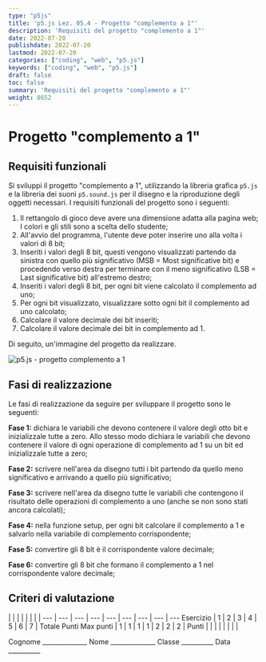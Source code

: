 ```yaml
---
type: "p5js"
title: 'p5.js Lez. 05.4 - Progetto "complemento a 1"'
description: 'Requisiti del progetto "complemento a 1"'
date: 2022-07-20
publishdate: 2022-07-20
lastmod: 2022-07-20
categories: ["coding", "web", "p5.js"]
keywords: ["coding", "web", "p5.js"]
draft: false
toc: false
summary: 'Requisiti del progetto "complemento a 1"'
weight: 8652
---
```


# Progetto "complemento a 1"

## Requisiti funzionali

Si sviluppi il progetto "complemento a 1", utilizzando la libreria grafica ``p5.js`` e la libreria dei suoni ``p5.sound.js`` per il disegno e la riproduzione degli oggetti necessari. I requisiti funzionali del progetto sono i seguenti:

1. Il rettangolo di gioco deve avere una dimensione adatta alla pagina web; I colori e gli stili sono a scelta dello studente;
2. All'avvio del programma, l'utente deve poter inserire uno alla volta i valori di 8 bit;
3. Inseriti i valori degli 8 bit, questi vengono visualizzati partendo da sinistra con quello più significativo (MSB = Most significative bit) e procedendo verso destra per terminare con il meno significativo (LSB = Last significative bit) all'estremo destro;
4. Inseriti i valori degli 8 bit, per ogni bit viene calcolato il complemento ad uno;
5. Per ogni bit visualizzato, visualizzare sotto ogni bit il complemento ad uno calcolato;
6. Calcolare il valore decimale dei bit inseriti;
7. Calcolare il valore decimale dei bit in complemento ad 1.

Di seguito, un'immagine del progetto da realizzare.

![p5.js - progetto complemento a 1](/static/coding/web/p5js/progettoComplemento1.png "p5.js - progetto complemento a 1")

## Fasi di realizzazione

Le fasi di realizzazione da seguire per sviluppare il progetto sono le seguenti:

**Fase 1:** dichiara le variabili che devono contenere il valore degli otto bit e inizializzale tutte a zero. Allo stesso modo dichiara le variabili che devono contenere il valore di ogni operazione di complemento ad 1 su un bit ed inizializzale tutte a zero;

**Fase 2:** scrivere nell'area da disegno tutti i bit partendo da quello meno significativo e arrivando a quello più significativo;

**Fase 3:** scrivere nell'area da disegno tutte le variabili che contengono il risultato delle operazioni di complemento a uno (anche se non sono stati ancora calcolati);

**Fase 4:** nella funzione setup, per ogni bit calcolare il complemento a 1 e salvarlo nella variabile di complemento corrispondente;

**Fase 5:** convertire gli 8 bit è il corrispondente valore decimale;

**Fase 6:** convertire gli 8 bit che formano il complemento a 1 nel corrispondente valore decimale;

## Criteri di valutazione

<!-- markdownlint-disable MD009 MD036 -->

 |              |     |     |     |     |     |     |
---       | --- | --- | --- | --- | --- | --- | --- | ---
Esercizio |  1  |  2  |  3  |  4  |  5  |  6  |  7  | Totale Punti
Max punti |  1  |  1  |  1  |  1  |  2  |  2  |  2  |
Punti     |     |     |     |     |     |     |     |

Cognome ______________
Nome ______________
Classe __________
Data __________

<!-- markdownlint-enable MD009 MD036 -->
